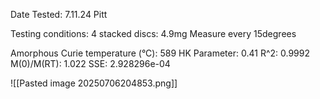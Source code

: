 Date Tested:  7.11.24 Pitt

Testing conditions:
4 stacked discs: 4.9mg
Measure every 15degrees

Amorphous Curie temperature (°C): 589
HK Parameter: 0.41
R^2: 0.9992
M(0)/M(RT): 1.022
SSE: 2.928296e-04
<!-- PUBLISH STOP -->
![[Pasted image 20250706204853.png]]